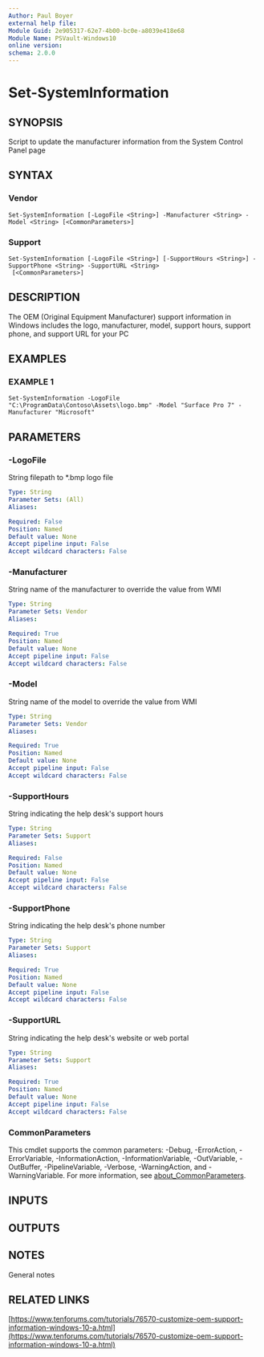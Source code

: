 ```yaml
---
Author: Paul Boyer
external help file:
Module Guid: 2e905317-62e7-4b00-bc0e-a8039e418e68
Module Name: PSVault-Windows10
online version:
schema: 2.0.0
---
```


# Set-SystemInformation

## SYNOPSIS
Script to update the manufacturer information from the System Control Panel page

## SYNTAX

### Vendor
```
Set-SystemInformation [-LogoFile <String>] -Manufacturer <String> -Model <String> [<CommonParameters>]
```

### Support
```
Set-SystemInformation [-LogoFile <String>] [-SupportHours <String>] -SupportPhone <String> -SupportURL <String>
 [<CommonParameters>]
```

## DESCRIPTION
The OEM (Original Equipment Manufacturer) support information in Windows includes the logo, manufacturer, model, support hours, support phone, and support URL for your PC

## EXAMPLES

### EXAMPLE 1
```
Set-SystemInformation -LogoFile "C:\ProgramData\Contoso\Assets\logo.bmp" -Model "Surface Pro 7" -Manufacturer "Microsoft"
```

## PARAMETERS

### -LogoFile
String filepath to *.bmp logo file

```yaml
Type: String
Parameter Sets: (All)
Aliases:

Required: False
Position: Named
Default value: None
Accept pipeline input: False
Accept wildcard characters: False
```

### -Manufacturer
String name of the manufacturer to override the value from WMI

```yaml
Type: String
Parameter Sets: Vendor
Aliases:

Required: True
Position: Named
Default value: None
Accept pipeline input: False
Accept wildcard characters: False
```

### -Model
String name of the model to override the value from WMI

```yaml
Type: String
Parameter Sets: Vendor
Aliases:

Required: True
Position: Named
Default value: None
Accept pipeline input: False
Accept wildcard characters: False
```

### -SupportHours
String indicating the help desk's support hours

```yaml
Type: String
Parameter Sets: Support
Aliases:

Required: False
Position: Named
Default value: None
Accept pipeline input: False
Accept wildcard characters: False
```

### -SupportPhone
String indicating the help desk's phone number

```yaml
Type: String
Parameter Sets: Support
Aliases:

Required: True
Position: Named
Default value: None
Accept pipeline input: False
Accept wildcard characters: False
```

### -SupportURL
String indicating the help desk's website or web portal

```yaml
Type: String
Parameter Sets: Support
Aliases:

Required: True
Position: Named
Default value: None
Accept pipeline input: False
Accept wildcard characters: False
```

### CommonParameters
This cmdlet supports the common parameters: -Debug, -ErrorAction, -ErrorVariable, -InformationAction, -InformationVariable, -OutVariable, -OutBuffer, -PipelineVariable, -Verbose, -WarningAction, and -WarningVariable. For more information, see [about_CommonParameters](http://go.microsoft.com/fwlink/?LinkID=113216).

## INPUTS

## OUTPUTS

## NOTES
General notes

## RELATED LINKS

[https://www.tenforums.com/tutorials/76570-customize-oem-support-information-windows-10-a.html](https://www.tenforums.com/tutorials/76570-customize-oem-support-information-windows-10-a.html)

